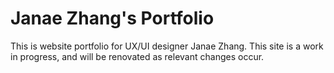 # Janae Zhang's Portfolio

This is website portfolio for UX/UI designer Janae Zhang. 
This site is a work in progress, and will be renovated as relevant changes occur.
